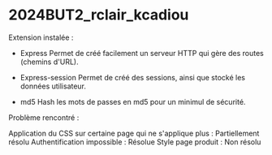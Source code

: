 # 2024BUT2_rclair_kcadiou

Extension instalée : 

- Express
    Permet de créé facilement un serveur HTTP qui gère des routes (chemins d'URL).

- Express-session 
    Permet de créé des sessions, ainsi que stocké les données utilisateur.

- md5
    Hash les mots de passes en md5 pour un minimul de sécurité.

Problème rencontré : 

Application du CSS sur certaine page qui ne s'applique plus : Partiellement résolu
Authentification impossible : Résolue
Style page produit : Non résolu
